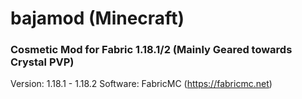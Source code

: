 # bajamod (Minecraft)
### Cosmetic Mod for Fabric 1.18.1/2 (Mainly Geared towards Crystal PVP)
Version: 1.18.1 - 1.18.2
Software: FabricMC (https://fabricmc.net)

